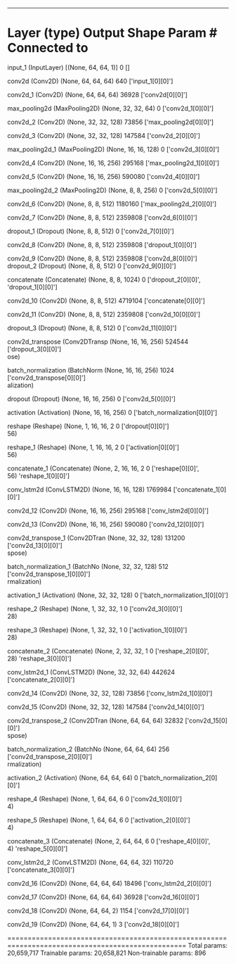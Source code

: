 ________________________________________________________________________________________________
 Layer (type)                   Output Shape         Param #     Connected to                     
==================================================================================================
 input_1 (InputLayer)           [(None, 64, 64, 1)]  0           []                               
                                                                                                  
 conv2d (Conv2D)                (None, 64, 64, 64)   640         ['input_1[0][0]']                
                                                                                                  
 conv2d_1 (Conv2D)              (None, 64, 64, 64)   36928       ['conv2d[0][0]']                 
                                                                                                  
 max_pooling2d (MaxPooling2D)   (None, 32, 32, 64)   0           ['conv2d_1[0][0]']               
                                                                                                  
 conv2d_2 (Conv2D)              (None, 32, 32, 128)  73856       ['max_pooling2d[0][0]']          
                                                                                                  
 conv2d_3 (Conv2D)              (None, 32, 32, 128)  147584      ['conv2d_2[0][0]']               
                                                                                                  
 max_pooling2d_1 (MaxPooling2D)  (None, 16, 16, 128)  0          ['conv2d_3[0][0]']               
                                                                                                  
 conv2d_4 (Conv2D)              (None, 16, 16, 256)  295168      ['max_pooling2d_1[0][0]']        
                                                                                                  
 conv2d_5 (Conv2D)              (None, 16, 16, 256)  590080      ['conv2d_4[0][0]']               
                                                                                                  
 max_pooling2d_2 (MaxPooling2D)  (None, 8, 8, 256)   0           ['conv2d_5[0][0]']               
                                                                                                  
 conv2d_6 (Conv2D)              (None, 8, 8, 512)    1180160     ['max_pooling2d_2[0][0]']        
                                                                                                  
 conv2d_7 (Conv2D)              (None, 8, 8, 512)    2359808     ['conv2d_6[0][0]']               
                                                                                                  
 dropout_1 (Dropout)            (None, 8, 8, 512)    0           ['conv2d_7[0][0]']               
                                                                                                  
 conv2d_8 (Conv2D)              (None, 8, 8, 512)    2359808     ['dropout_1[0][0]']              
                                                                                                  
 conv2d_9 (Conv2D)              (None, 8, 8, 512)    2359808     ['conv2d_8[0][0]']   
 dropout_2 (Dropout)            (None, 8, 8, 512)    0           ['conv2d_9[0][0]']               
                                                                                                  
 concatenate (Concatenate)      (None, 8, 8, 1024)   0           ['dropout_2[0][0]',              
                                                                  'dropout_1[0][0]']              
                                                                                                  
 conv2d_10 (Conv2D)             (None, 8, 8, 512)    4719104     ['concatenate[0][0]']            
                                                                                                  
 conv2d_11 (Conv2D)             (None, 8, 8, 512)    2359808     ['conv2d_10[0][0]']              
                                                                                                  
 dropout_3 (Dropout)            (None, 8, 8, 512)    0           ['conv2d_11[0][0]']              
                                                                                                  
 conv2d_transpose (Conv2DTransp  (None, 16, 16, 256)  524544     ['dropout_3[0][0]']              
 ose)                                                                                             
                                                                                                  
 batch_normalization (BatchNorm  (None, 16, 16, 256)  1024       ['conv2d_transpose[0][0]']       
 alization)                                                                                       
                                                                                                  
 dropout (Dropout)              (None, 16, 16, 256)  0           ['conv2d_5[0][0]']               
                                                                                                  
 activation (Activation)        (None, 16, 16, 256)  0           ['batch_normalization[0][0]']    
                                                                                                  
 reshape (Reshape)              (None, 1, 16, 16, 2  0           ['dropout[0][0]']                
                                56)                                                               
                                                                                                  
 reshape_1 (Reshape)            (None, 1, 16, 16, 2  0           ['activation[0][0]']             
                                56)                                                               
                                                                                                  
 concatenate_1 (Concatenate)    (None, 2, 16, 16, 2  0           ['reshape[0][0]',                
                                56)                               'reshape_1[0][0]']              
                                                                                                  
 conv_lstm2d (ConvLSTM2D)       (None, 16, 16, 128)  1769984     ['concatenate_1[0][0]']          
                                                                                                  
 conv2d_12 (Conv2D)             (None, 16, 16, 256)  295168      ['conv_lstm2d[0][0]']            
                                                                                                  
 conv2d_13 (Conv2D)             (None, 16, 16, 256)  590080      ['conv2d_12[0][0]']
                                                                                                  
 conv2d_transpose_1 (Conv2DTran  (None, 32, 32, 128)  131200     ['conv2d_13[0][0]']              
 spose)                                                                                           
                                                                                                  
 batch_normalization_1 (BatchNo  (None, 32, 32, 128)  512        ['conv2d_transpose_1[0][0]']     
 rmalization)                                                                                     
                                                                                                  
 activation_1 (Activation)      (None, 32, 32, 128)  0           ['batch_normalization_1[0][0]']  
                                                                                                  
 reshape_2 (Reshape)            (None, 1, 32, 32, 1  0           ['conv2d_3[0][0]']               
                                28)                                                               
                                                                                                  
 reshape_3 (Reshape)            (None, 1, 32, 32, 1  0           ['activation_1[0][0]']           
                                28)                                                               
                                                                                                  
 concatenate_2 (Concatenate)    (None, 2, 32, 32, 1  0           ['reshape_2[0][0]',              
                                28)                               'reshape_3[0][0]']              
                                                                                                  
 conv_lstm2d_1 (ConvLSTM2D)     (None, 32, 32, 64)   442624      ['concatenate_2[0][0]']          
                                                                                                  
 conv2d_14 (Conv2D)             (None, 32, 32, 128)  73856       ['conv_lstm2d_1[0][0]']          
                                                                                                  
 conv2d_15 (Conv2D)             (None, 32, 32, 128)  147584      ['conv2d_14[0][0]']              
                                                                                                  
 conv2d_transpose_2 (Conv2DTran  (None, 64, 64, 64)  32832       ['conv2d_15[0][0]']              
 spose)                                                                                           
                                                                                                  
 batch_normalization_2 (BatchNo  (None, 64, 64, 64)  256         ['conv2d_transpose_2[0][0]']     
 rmalization)                                                                                     
                                                                                                  
 activation_2 (Activation)      (None, 64, 64, 64)   0           ['batch_normalization_2[0][0]']  
                                                                                                  
 reshape_4 (Reshape)            (None, 1, 64, 64, 6  0           ['conv2d_1[0][0]']               
                                4)                                                                
                                                                                                  
 reshape_5 (Reshape)            (None, 1, 64, 64, 6  0           ['activation_2[0][0]']  
                              4)                                                                
                                                                                                  
 concatenate_3 (Concatenate)    (None, 2, 64, 64, 6  0           ['reshape_4[0][0]',              
                                4)                                'reshape_5[0][0]']              
                                                                                                  
 conv_lstm2d_2 (ConvLSTM2D)     (None, 64, 64, 32)   110720      ['concatenate_3[0][0]']          
                                                                                                  
 conv2d_16 (Conv2D)             (None, 64, 64, 64)   18496       ['conv_lstm2d_2[0][0]']          
                                                                                                  
 conv2d_17 (Conv2D)             (None, 64, 64, 64)   36928       ['conv2d_16[0][0]']              
                                                                                                  
 conv2d_18 (Conv2D)             (None, 64, 64, 2)    1154        ['conv2d_17[0][0]']              
                                                                                                  
 conv2d_19 (Conv2D)             (None, 64, 64, 1)    3           ['conv2d_18[0][0]']              
                                                                                                  
==================================================================================================
Total params: 20,659,717
Trainable params: 20,658,821
Non-trainable params: 896
